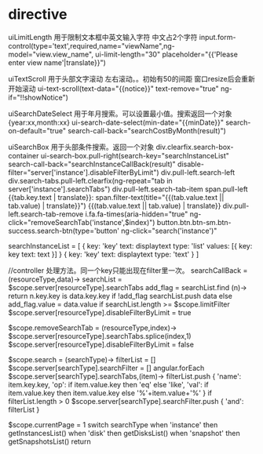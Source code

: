 # directive

uiLimitLength 用于限制文本框中英文输入字符 中文占2个字符 
input.form-control(type='text',required,name="viewName",ng-model="view.view_name", ui-limit-length="30" placeholder="{{'Please enter view name'|translate}}")




uiTextScroll 用于头部文字滚动 左右滚动。。初始有50的间距 窗口resize后会重新开始滚动
ui-text-scroll(text-data="{{notice}}" text-remove="true" ng-if="!!showNotice")



uiSearchDateSelect 用于年月搜索。可以设置最小值。搜索返回一个对象{year:xx,month:xx}
ui-search-date-select(min-date="{{minDate}}" search-on-default="true" search-call-back="searchCostByMonth(result)")



uiSearchBox 用于头部条件搜索。返回一个对象
div.clearfix.search-box-container
  ui-search-box.pull-right(search-key="searchInstanceList" search-call-back="searchInstanceCallBack(result)" disable-filter="server['instance'].disableFilterByLimit") 
div.pull-left.search-left
  div.search-tabs.pull-left.clearfix(ng-repeat="tab in server['instance'].searchTabs")
    div.pull-left.search-tab-item
      span.pull-left {{tab.key.text | translate}}:
      span.filter-text(title="{{(tab.value.text || tab.value) | translate}}") {{(tab.value.text || tab.value) | translate}}
    div.pull-left.search-tab-remove
      i.fa.fa-times(aria-hidden="true" ng-click="removeSearchTab('instance',$index)")
button.btn.btn-sm.btn-success.search-btn(type='button' ng-click="search('instance')" 




searchInstanceList = [
  {
    key: 'key'
    text: displaytext
    type: 'list'
    values: [{
      key: key
      text: text
    }]
  }
  {
    key: 'key'
    text: displaytext
    type: 'text'
  }
]


//controller 处理方法。同一个key只能出现在filter里一次。
searchCallBack = (resourceType,data)->
  searchList = $scope.server[resourceType].searchTabs
  add_flag = searchList.find (n)-> 
    return n.key.key is data.key.key
  if !add_flag
    searchList.push data
  else
    add_flag.value = data.value
  if searchList.length >= $scope.limitFilter
     $scope.server[resourceType].disableFilterByLimit = true

$scope.removeSearchTab = (resourceType,index)->
  $scope.server[resourceType].searchTabs.splice(index,1)
  $scope.server[resourceType].disableFilterByLimit = false

$scope.search = (searchType)->
  filterList = []
  $scope.server[searchType].searchFilter = []
  angular.forEach $scope.server[searchType].searchTabs,(item)->
   filterList.push {
    'name': item.key.key,
    'op': if item.value.key then 'eq' else 'like',
    'val': if item.value.key then item.value.key else '%'+item.value+'%'
   }
  if filterList.length > 0
    $scope.server[searchType].searchFilter.push {
      'and': filterList
    }

  $scope.currentPage = 1
  switch searchType
    when 'instance' then getInstancesList()
    when 'disk' then getDisksList()
    when 'snapshot' then getSnapshotsList()
  return

